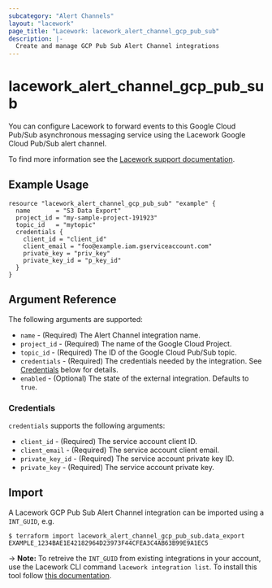 ```yaml
---
subcategory: "Alert Channels"
layout: "lacework"
page_title: "Lacework: lacework_alert_channel_gcp_pub_sub"
description: |-
  Create and manage GCP Pub Sub Alert Channel integrations
---
```


# lacework\_alert\_channel\_gcp\_pub\_sub

You can configure Lacework to forward events to this Google Cloud Pub/Sub asynchronous messaging service using the Lacework Google Cloud Pub/Sub alert channel.

To find more information see the [Lacework support documentation](https://support.lacework.com/hc/en-us/articles/360047496514-Google-Cloud-Pub-Sub).

## Example Usage

```hcl
resource "lacework_alert_channel_gcp_pub_sub" "example" {
  name       = "S3 Data Export"
  project_id = "my-sample-project-191923"
  topic_id   = "mytopic"
  credentials {
    client_id = "client_id"
    client_email = "foo@example.iam.gserviceaccount.com"
    private_key = "priv_key"
    private_key_id = "p_key_id"
  }
}
```

## Argument Reference

The following arguments are supported:

* `name` - (Required) The Alert Channel integration name.
* `project_id` - (Required) The name of the Google Cloud Project.
* `topic_id` - (Required) The ID of the Google Cloud Pub/Sub topic.
* `credentials` - (Required) The credentials needed by the integration. See [Credentials](#credentials) below for details.
* `enabled` - (Optional) The state of the external integration. Defaults to `true`.

### Credentials

`credentials` supports the following arguments:

* `client_id` - (Required) The service account client ID.
* `client_email` - (Required) The service account client email.
* `private_key_id` - (Required) The service account private key ID.
* `private_key` - (Required) The service account private key.

## Import

A Lacework GCP Pub Sub Alert Channel integration can be imported using a `INT_GUID`, e.g.

```
$ terraform import lacework_alert_channel_gcp_pub_sub.data_export EXAMPLE_1234BAE1E42182964D23973F44CFEA3C4AB63B99E9A1EC5
```
-> **Note:** To retreive the `INT_GUID` from existing integrations in your account, use the
	Lacework CLI command `lacework integration list`. To install this tool follow
	[this documentation](https://github.com/lacework/go-sdk/wiki/CLI-Documentation#installation).
